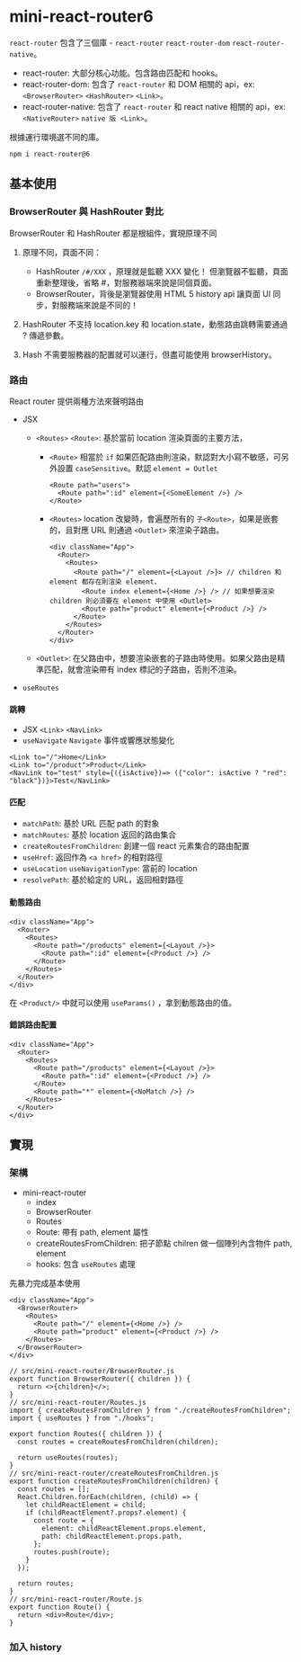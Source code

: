 # mini-react-router6

`react-router` 包含了三個庫 - `react-router` `react-router-dom` `react-router-native`。

- react-router: 大部分核心功能。包含路由匹配和 hooks。
- react-router-dom: 包含了 `react-router` 和 DOM 相關的 api，ex: `<BrowserRouter>` `<HashRouter>` `<Link>`。
- react-router-native: 包含了 `react-router` 和 react native 相關的 api，ex: `<NativeRouter>` `native 版 <Link>`。

根據運行環境選不同的庫。

```terminal
npm i react-router@6
```

## 基本使用

### BrowserRouter 與 HashRouter 對比

BrowserRouter 和 HashRouter 都是根組件，實現原理不同

1. 原理不同，頁面不同：

   - HashRouter `/#/XXX` ，原理就是監聽 XXX 變化！ 但瀏覽器不監聽，頁面重新整理後，省略 #，對服務器端來說是同個頁面。
   - BrowserRouter，背後是瀏覽器使用 HTML 5 history api 讓頁面 UI 同步，對服務端來說是不同的！

2. HashRouter 不支持 location.key 和 location.state，動態路由跳轉需要通過 ? 傳遞參數。
3. Hash 不需要服務器的配置就可以運行，但盡可能使用 browserHistory。

### 路由

React router 提供兩種方法來聲明路由

- JSX

  - `<Routes>` `<Route>`: 基於當前 location 渲染頁面的主要方法，

    - `<Route>` 相當於 `if` 如果匹配路由則渲染，默認對大小寫不敏感，可另外設置 `caseSensitive`。默認 `element = Outlet`

      ```tsx
      <Route path="users">
        <Route path=":id" element={<SomeElement />} />
      </Route>
      ```

    - `<Routes>` location 改變時，會遍歷所有的 `子<Route>`，如果是嵌套的，且對應 URL 則通過 `<Outlet>` 來渲染子路由。

      ```tsx
      <div className="App">
        <Router>
          <Routes>
            <Route path="/" element={<Layout />}> // children 和 element 都存在則渲染 element，
              <Route index element={<Home />} /> // 如果想要渲染 children 則必須要在 element 中使用 <Outlet>
              <Route path="product" element={<Product />} />
            </Route>
          </Routes>
        </Router>
      </div>
      ```

  - `<Outlet>`: 在父路由中，想要渲染嵌套的子路由時使用。如果父路由是精準匹配，就會渲染帶有 index 標記的子路由，否則不渲染。

- `useRoutes`

#### 跳轉

- JSX `<Link>` `<NavLink>`
- `useNavigate` `Navigate` 事件或響應狀態變化

```tsx
<Link to="/">Home</Link>
<Link to="/product">Product</Link>
<NavLink to="test" style={({isActive})=> ({"color": isActive ? "red": "black"})}>Test</NavLink>
```

#### 匹配

- `matchPath`: 基於 URL 匹配 path 的對象
- `matchRoutes`: 基於 location 返回的路由集合
- `createRoutesFromChildren`: 創建一個 react 元素集合的路由配置
- `useHref`: 返回作為 `<a href>` 的相對路徑
- `useLocation` `useNavigationType`: 當前的 location
- `resolvePath`: 基於給定的 URL，返回相對路徑

#### 動態路由

```tsx
<div className="App">
  <Router>
    <Routes>
      <Route path="/products" element={<Layout />}>
        <Route path=":id" element={<Product />} />
      </Route>
    </Routes>
  </Router>
</div>
```

在 `<Product/>` 中就可以使用 `useParams()` ，拿到動態路由的值。

#### 錯誤路由配置

```tsx
<div className="App">
  <Router>
    <Routes>
      <Route path="/products" element={<Layout />}>
        <Route path=":id" element={<Product />} />
      </Route>
      <Route path="*" element={<NoMatch />} />
    </Routes>
  </Router>
</div>
```

## 實現

### 架構

- mini-react-router
  - index
  - BrowserRouter
  - Routes
  - Route: 帶有 path, element 屬性
  - createRoutesFromChildren: 把子節點 chilren 做一個陣列內含物件 path, element
  - hooks: 包含 `useRoutes` 處理

先暴力完成基本使用

```tsx
<div className="App">
  <BrowserRouter>
    <Routes>
      <Route path="/" element={<Home />} />
      <Route path="product" element={<Product />} />
    </Routes>
  </BrowserRouter>
</div>
```

```tsx
// src/mini-react-router/BrowserRouter.js
export function BrowserRouter({ children }) {
  return <>{children}</>;
}
// src/mini-react-router/Routes.js
import { createRoutesFromChildren } from "./createRoutesFromChildren";
import { useRoutes } from "./hooks";

export function Routes({ children }) {
  const routes = createRoutesFromChildren(children);

  return useRoutes(routes);
}
// src/mini-react-router/createRoutesFromChildren.js
export function createRoutesFromChildren(children) {
  const routes = [];
  React.Children.forEach(children, (child) => {
    let childReactElement = child;
    if (childReactElement?.props?.element) {
      const route = {
        element: childReactElement.props.element,
        path: childReactElement.props.path,
      };
      routes.push(route);
    }
  });

  return routes;
}
// src/mini-react-router/Route.js
export function Route() {
  return <div>Route</div>;
}
```

### 加入 history
